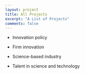 ```yaml
---
layout: project
title: All Projects
excerpt: "A List of Projects"
comments: false
---
```


+ Innovation policy

+ Firm innovation

+ Science-based industry

+ Talent in science and technology
